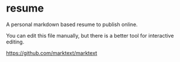 # resume
A personal markdown based resume to publish online.

You can edit this file manually, but there is a better tool for interactive editing.

https://github.com/marktext/marktext
